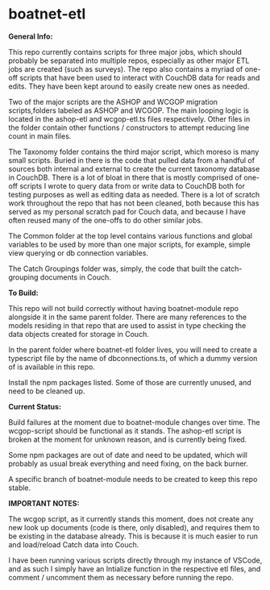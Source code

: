 # boatnet-etl


**General Info:**

This repo currently contains scripts for three major jobs, which should probably be separated into multiple repos, especially as other major ETL jobs are created (such as surveys). The repo also contains a myriad of one-off scripts that have been used to interact with CouchDB data for reads and edits. They have been kept around to easily create new ones as needed.

Two of the major scripts are the ASHOP and WCGOP migration scripts,folders labeled as ASHOP and WCGOP. The main looping logic is located in the ashop-etl and wcgop-etl.ts files respectively. Other files in the folder contain other functions / constructors to attempt reducing line count in main files. 

The Taxonomy folder contains the third major script, which moreso is many small scripts. Buried in there is the code that pulled data from a handful of sources both internal and external to create the current taxonomy database in CouchDB. There is a lot of bloat in there that is mostly comprised of one-off scripts I wrote to query data from or write data to CouchDB both for testing purposes as well as editing data as needed. There is a lot of scratch work throughout the repo that has not been cleaned, both because this has served as my personal scratch pad for Couch data, and because I have often reused many of the one-offs to do other similar jobs.

The Common folder at the top level contains various functions and global variables to be used by more than one major scripts, for example, simple view querying or db connection variables. 

The Catch Groupings folder was, simply, the code that built the catch-grouping documents in Couch. 



**To Build:**

This repo will not build correctly without having boatnet-module repo alongside it in the same parent folder. There are many references to the models residing in that repo that are used to assist in type checking the data objects created for storage in Couch. 

In the parent folder where boatnet-etl folder lives, you will need to create a typescript file by the name of dbconnections.ts, of which a dummy version of is available in this repo. 

Install the npm packages listed. Some of those are currently unused, and need to be cleaned up. 



**Current Status:**

Build failures at the moment due to boatnet-module changes over time. The wcgop-script should be functional as it stands. The ashop-etl script is broken at the moment for unknown reason, and is currently being fixed. 

Some npm packages are out of date and need to be updated, which will probably as usual break everything and need fixing, on the back burner.

A specific branch of boatnet-module needs to be created to keep this repo stable. 



**IMPORTANT NOTES:**

The wcgop script, as it currently stands this moment, does not create any new look up documents (code is there, only disabled), and requires them to be existing in the database already. This is because it is much easier to run and load/reload Catch data into Couch. 

I have been running various scripts directly through my instance of VSCode, and as such I simply have an Intialize function in the respective etl files, and comment / uncomment them as necessary before running the repo. 